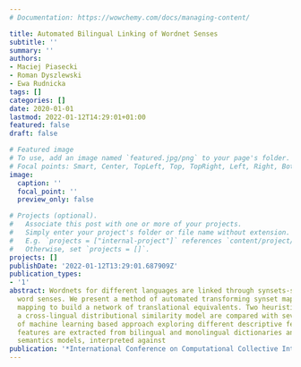 ```yaml
---
# Documentation: https://wowchemy.com/docs/managing-content/

title: Automated Bilingual Linking of Wordnet Senses
subtitle: ''
summary: ''
authors:
- Maciej Piasecki
- Roman Dyszlewski
- Ewa Rudnicka
tags: []
categories: []
date: 2020-01-01
lastmod: 2022-01-12T14:29:01+01:00
featured: false
draft: false

# Featured image
# To use, add an image named `featured.jpg/png` to your page's folder.
# Focal points: Smart, Center, TopLeft, Top, TopRight, Left, Right, BottomLeft, Bottom, BottomRight.
image:
  caption: ''
  focal_point: ''
  preview_only: false

# Projects (optional).
#   Associate this post with one or more of your projects.
#   Simply enter your project's folder or file name without extension.
#   E.g. `projects = ["internal-project"]` references `content/project/deep-learning/index.md`.
#   Otherwise, set `projects = []`.
projects: []
publishDate: '2022-01-12T13:29:01.687909Z'
publication_types:
- '1'
abstract: Wordnets for different languages are linked through synsets-sets of synonymous
  word senses. We present a method of automated transforming synset mapping to sense
  mapping to build a network of translational equivalents. Two heuristics based on
  a cross-lingual distributional similarity model are compared with several variants
  of machine learning based approach exploring different descriptive features. The
  features are extracted from bilingual and monolingual dictionaries and distributional
  semantics models, interpreted against
publication: '*International Conference on Computational Collective Intelligence*'
---
```

